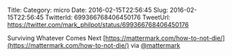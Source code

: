 Title: 
Category: micro
Date: 2016-02-15T22:56:45
Slug: 2016-02-15T22:56:45
TwitterId: 699366768406450176
TweetUrl: https://twitter.com/mark_philpot/status/699366768406450176

Surviving Whatever Comes Next [https://mattermark.com/how-to-not-die/](https://mattermark.com/how-to-not-die/) via [@mattermark](https://twitter.com/mattermark)